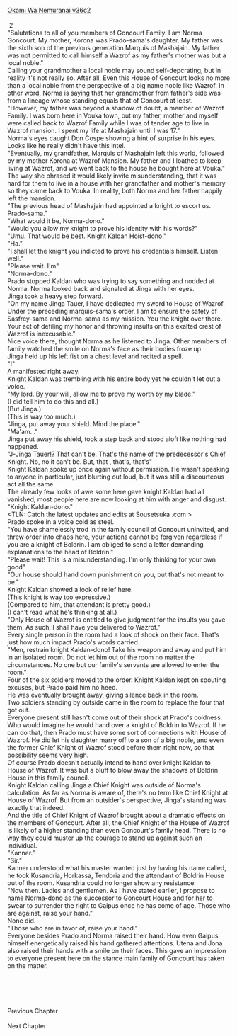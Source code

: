 [Okami Wa Nemuranai v36c2](https://www.sousetsuka.com/2021/02/okami-wa-nemuranai-362.html)
<br/><br/>
 2<br/>
"Salutations to all of you members of Goncourt Family. I am Norma Goncourt. My mother, Korona was Prado-sama's daughter. My father was the sixth son of the previous generation Marquis of Mashajain. My father was not permitted to call himself a Wazrof as my father's mother was but a local noble."<br/>
Calling your grandmother a local noble may sound self-depcrating, but in reality it's not really so. After all, Even this House of Goncourt looks no more than a local noble from the perspective of a big name noble like Wazrof. In other word, Norma is saying that her grandmother from father's side was from a lineage whose standing equals that of Goncourt at least.<br/>
"However, my father was beyond a shadow of doubt, a member of Wazrof Family. I was born here in Vouka town, but my father, mother and myself were called back to Wazrof Family while I was of tender age to live in Wazrof mansion. I spent my life at Mashajain until I was 17."<br/>
Norma's eyes caught Don Cospe showing a hint of surprise in his eyes. Looks like he really didn't have this intel.<br/>
"Eventually, my grandfather, Marquis of Mashajain left this world, followed by my mother Korona at Wazrof Mansion. My father and I loathed to keep living at Wazrof, and we went back to the house he bought here at Vouka."<br/>
The way she phrased it would likely invite misunderstanding, that it was hard for them to live in a house with her grandfather and mother's memory so they came back to Vouka. In reality, both Norma and her father happily left the mansion.<br/>
"The previous head of Mashajain had appointed a knight to escort us. Prado-sama."<br/>
"What would it be, Norma-dono."<br/>
"Would you allow my knight to prove his identity with his words?"<br/>
"Umu. That would be best. Knight Kaldan Hoist-dono."<br/>
"Ha."<br/>
"I shall let the knight you indicted to prove his credentials himself. Listen well."<br/>
"Please wait. I'm"<br/>
"Norma-dono."<br/>
Prado stopped Kaldan who was trying to say something and nodded at Norma. Norma looked back and signaled at Jinga with her eyes.<br/>
Jinga took a heavy step forward.<br/>
"On my name Jinga Tauer, I have dedicated my sword to House of Wazrof. Under the preceding marquis-sama's order, I am to ensure the safety of Sasfrey-sama and Norma-sama as my mission. You the knight over there. Your act of defiling my honor and throwing insults on this exalted crest of Wazrof is inexcusable."<br/>
Nice voice there, thought Norma as he listened to Jinga. Other members of family watched the smile on Norma's face as their bodies froze up.<br/>
Jinga held up his left fist on a chest level and recited a spell.<br/>
"<Deploy>!"<br/>
A <Shield of Wolkan> manifested right away.<br/>
Knight Kaldan was trembling with his entire body yet he couldn't let out a voice.<br/>
"My lord. By your will, allow me to prove my worth by my blade."<br/>
(I did tell him to do this and all.)<br/>
(But Jinga.)<br/>
(This is way too much.)<br/>
"Jinga, put away your shield. Mind the place."<br/>
"Ma'am. <Reduction>."<br/>
Jinga put away his shield, took a step back and stood aloft like nothing had happened.<br/>
"J-Jinga Tauer!? That can't be. That's the name of the predecessor's Chief Knight. No, no it can't be. But, that <Shield of Wolkan>, that's, that's"<br/>
Knight Kaldan spoke up once again without permission. He wasn't speaking to anyone in particular, just blurting out loud, but it was still a discourteous act all the same.<br/>
The already few looks of awe some here gave knight Kaldan had all vanished, most people here are now looking at him with anger and disgust.<br/>
"Knight Kaldan-dono."<br/>
<TLN: Catch the latest updates and edits at Sousetsuka .com ><br/>
Prado spoke in a voice cold as steel.<br/>
"You have shamelessly trod in the family council of Goncourt uninvited, and threw order into chaos here, your actions cannot be forgiven regardless if you are a knight of Boldrin. I am obliged to send a letter demanding explanations to the head of Boldrin."<br/>
"Please wait! This is a misunderstanding. I'm only thinking for your own good"<br/>
"Our house should hand down punishment on you, but that's not meant to be."<br/>
Knight Kaldan showed a look of relief here.<br/>
(This knight is way too expressive.)<br/>
(Compared to him, that attendant is pretty good.)<br/>
(I can't read what he's thinking at all.)<br/>
"Only House of Wazrof is entitled to give judgment for the insults you gave them. As such, I shall have you delivered to Wazrof."<br/>
Every single person in the room had a look of shock on their face. That's just how much impact Prado's words carried.<br/>
"Men, restrain knight Kaldan-dono! Take his weapon and <Box> away and put him in an isolated room. Do not let him out of the room no matter the circumstances. No one but our family's servants are allowed to enter the room."<br/>
Four of the six soldiers moved to the order. Knight Kaldan kept on spouting excuses, but Prado paid him no heed.<br/>
He was eventually brought away, giving silence back in the room.<br/>
Two soldiers standing by outside came in the room to replace the four that got out.<br/>
Everyone present still hasn't come out of their shock at Prado's coldness. Who would imagine he would hand over a knight of Boldrin to Wazrof. If he can do that, then Prado must have some sort of connections with House of Wazrof. He did let his daughter marry off to a son of a big noble, and even the former Chief Knight of Wazrof stood before them right now, so that possibility seems very high.<br/>
Of course Prado doesn't actually intend to hand over knight Kaldan to House of Wazrof. It was but a bluff to blow away the shadows of Boldrin House in this family council.<br/>
Knight Kaldan calling Jinga a Chief Knight was outside of Norma's calculation. As far as Norma is aware of, there's no term like Chief Knight at House of Wazrof. But from an outsider's perspective, Jinga's standing was exactly that indeed.<br/>
And the title of Chief Knight of Wazrof brought about a dramatic effects on the members of Goncourt. After all, the Chief Knight of the House of Wazrof is likely of a higher standing than even Goncourt's family head. There is no way they could muster up the courage to stand up against such an individual.<br/>
"Kanner."<br/>
"Sir."<br/>
Kanner understood what his master wanted just by having his name called, he took Kusandria, Horkassa, Tendoria and the attendant of Boldrin House out of the room. Kusandria could no longer show any resistance.<br/>
"Now then. Ladies and gentlemen. As I have stated earlier, I propose to name Norma-dono as the successor to Goncourt House and for her to swear to surrender the right to Gaipus once he has come of age. Those who are against, raise your hand."<br/>
None did.<br/>
"Those who are in favor of, raise your hand."<br/>
Everyone besides Prado and Norma raised their hand. How even Gaipus himself energetically raised his hand gathered attentions. Utena and Jona also raised their hands with a smile on their faces. This gave an impression to everyone present here on the stance main family of Goncourt has taken on the matter.<br/><br/>
 <br/><br/>
 <br/><br/>
Previous Chapter<br/><br/>
Next Chapter<br/><br/>
<br/>
<br/>
<br/>
<br/>
<br/>
<br/>
<br/>
<br/>

